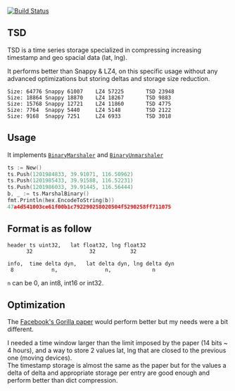 [![Build Status](https://cloud.drone.io/api/badges/akhenakh/tsd/status.svg)](https://cloud.drone.io/akhenakh/tsd)

TSD
---

TSD is a time series storage specialized in compressing increasing timestamp and geo spacial data (lat, lng).

It performs better than Snappy & LZ4, on this specific usage without any advanced optimizations but storing deltas and storage size reduction.

```
Size: 64776 Snappy 61007    LZ4 57225       TSD 23948
Size: 18864 Snappy 18870    LZ4 18267       TSD 9883
Size: 15768 Snappy 12721    LZ4 11860       TSD 4775
Size: 7764  Snappy 5440     LZ4 5148        TSD 2122
Size: 9168  Snappy 7251     LZ4 6933        TSD 3018
```

## Usage

It implements [`BinaryMarshaler`](https://golang.org/pkg/encoding/#BinaryMarshaler) and [`BinaryUnmarshaler`](https://golang.org/pkg/encoding/#BinaryUnmarshaler)
```go
ts := New()
ts.Push(1201984833, 39.91071, 116.50962)
ts.Push(1201985433, 39.91588, 116.52231)
ts.Push(1201986033, 39.91445, 116.56444)
b, _ := ts.MarshalBinary()
fmt.Println(hex.EncodeToString(b))
47a4d541003ce61f00b1c792290258020504f5290258ff711075
```

## Format is as follow

```
header ts uint32,   lat float32, lng float32
      32                  32           32

info,  time delta dyn,   lat delta dyn, lng delta dyn
 8            n,               n,             n
```

`n` can be 0, an int8, int16 or int32.

## Optimization 
The [Facebook's Gorilla paper](https://github.com/dgryski/go-tsz) would perform better but my needs were a bit different.

I needed a time window larger than the limit imposed by the paper (14 bits ~ 4 hours), and a way to store 2 values lat, lng that are closed to the previous one (moving devices).  
The timestamp storage is almost the same as the paper but for the values a delta of delta and appropriate storage per entry are good enough and perform better than dict compression.
